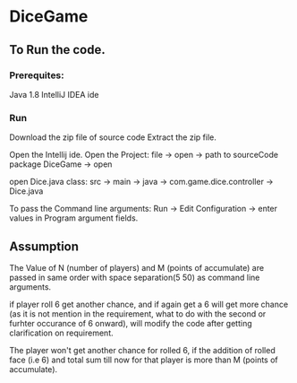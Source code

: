# DiceGame

## To Run the code.
### Prerequites:
Java 1.8
IntelliJ IDEA ide

### Run
Download the zip file of source code
Extract the zip file.

Open the Intellij ide.
Open the Project:
  file -> open -> path to sourceCode package DiceGame -> open
  
open Dice.java class: 
  src -> main -> java -> com.game.dice.controller -> Dice.java
  
To pass the Command line arguments:
  Run -> Edit Configuration -> enter values in Program argument fields.
  
## Assumption
The Value of N (number of players) and M (points of accumulate) are passed in same order with space separation(5 50) as command line arguments.

if player roll 6 get another chance, and if again get a 6 will get more chance (as it is not mention in the requirement, what to do with the second or furhter occurance of 6 onward), will modify the code after getting clarification on requirement.

The player won't get another chance for rolled 6, if the addition of rolled face (i.e 6) and total sum till now for that player is more than M (points of accumulate).


